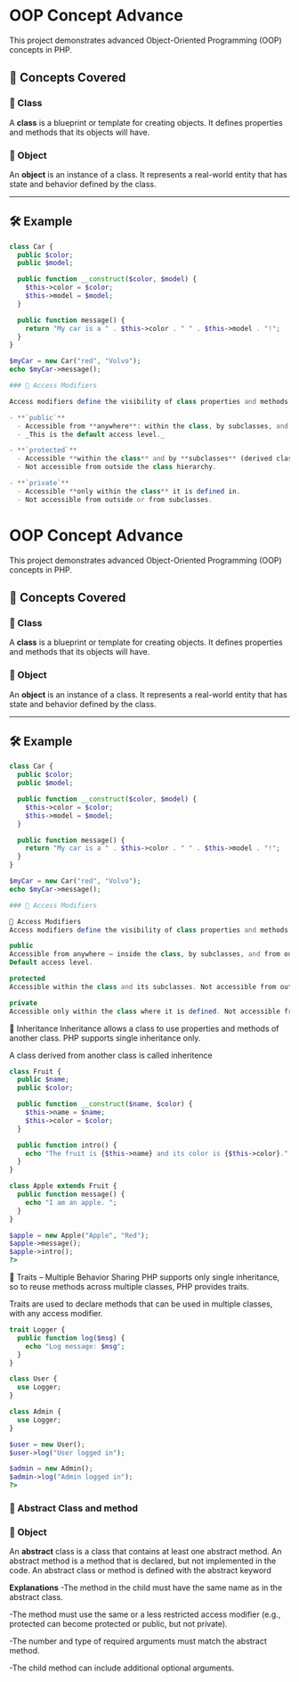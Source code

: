 # OOP Concept Advance

This project demonstrates advanced Object-Oriented Programming (OOP) concepts in PHP.

## 📘 Concepts Covered

### 🔹 Class

A **class** is a blueprint or template for creating objects. It defines properties and methods that its objects will have.

### 🔹 Object

An **object** is an instance of a class. It represents a real-world entity that has state and behavior defined by the class.

---

## 🛠️ Example

```php
class Car {
  public $color;
  public $model;

  public function __construct($color, $model) {
    $this->color = $color;
    $this->model = $model;
  }

  public function message() {
    return "My car is a " . $this->color . " " . $this->model . "!";
  }
}

$myCar = new Car("red", "Volvo");
echo $myCar->message();

### 🔹 Access Modifiers

Access modifiers define the visibility of class properties and methods:

- **`public`**
  - Accessible from **anywhere**: within the class, by subclasses, and from outside the class.
  - _This is the default access level._

- **`protected`**
  - Accessible **within the class** and by **subclasses** (derived classes).
  - Not accessible from outside the class hierarchy.

- **`private`**
  - Accessible **only within the class** it is defined in.
  - Not accessible from outside or from subclasses.

```

# OOP Concept Advance

This project demonstrates advanced Object-Oriented Programming (OOP) concepts in PHP.

## 📘 Concepts Covered

### 🔹 Class

A **class** is a blueprint or template for creating objects. It defines properties and methods that its objects will have.

### 🔹 Object

An **object** is an instance of a class. It represents a real-world entity that has state and behavior defined by the class.

---

## 🛠️ Example

```php
class Car {
  public $color;
  public $model;

  public function __construct($color, $model) {
    $this->color = $color;
    $this->model = $model;
  }

  public function message() {
    return "My car is a " . $this->color . " " . $this->model . "!";
  }
}

$myCar = new Car("red", "Volvo");
echo $myCar->message();

### 🔹 Access Modifiers

🔹 Access Modifiers
Access modifiers define the visibility of class properties and methods:

public
Accessible from anywhere – inside the class, by subclasses, and from outside the class.
Default access level.

protected
Accessible within the class and its subclasses. Not accessible from outside.

private
Accessible only within the class where it is defined. Not accessible from outside or subclasses.

```

🧬 Inheritance
Inheritance allows a class to use properties and methods of another class. PHP supports single inheritance only.

A class derived from another class is called inheritence

```php
class Fruit {
  public $name;
  public $color;

  public function __construct($name, $color) {
    $this->name = $name;
    $this->color = $color;
  }

  public function intro() {
    echo "The fruit is {$this->name} and its color is {$this->color}.";
  }
}

class Apple extends Fruit {
  public function message() {
    echo "I am an apple. ";
  }
}

$apple = new Apple("Apple", "Red");
$apple->message();
$apple->intro();
?>
```

🔧 Traits – Multiple Behavior Sharing
PHP supports only single inheritance, so to reuse methods across multiple classes, PHP provides traits.

Traits are used to declare methods that can be used in multiple classes, with any access modifier.

```php
trait Logger {
  public function log($msg) {
    echo "Log message: $msg";
  }
}

class User {
  use Logger;
}

class Admin {
  use Logger;
}

$user = new User();
$user->log("User logged in");

$admin = new Admin();
$admin->log("Admin logged in");
?>
```

### 🔹 Abstract Class and method

### 🔹 Object

An **abstract** class is a class that contains at least one abstract method. An abstract method is a method that is declared, but not implemented in the code.
An abstract class or method is defined with the abstract keyword

**Explanations**
-The method in the child must have the same name as in the abstract class.

-The method must use the same or a less restricted access modifier (e.g., protected can become protected or public, but not private).

-The number and type of required arguments must match the abstract method.

-The child method can include additional optional arguments.
